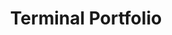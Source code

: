 ---
title: "Terminal Portfolio"
role: "Computer Engineer"
ascii_art: |
  ___ ___  __ __  _____ ______   ____  _____   ____        ___  ____     ___  _____
  |   |   ||  |  |/ ___/|      | /    ||     | /    |      /  _]|    \   /  _]/ ___/
  | _   _ ||  |  (   \_ |      ||  o  ||   __||  o  |     /  [_ |  _  | /  [_(   \_ 
  |  \_/  ||  |  |\__  ||_|  |_||     ||  |_  |     |    |    _]|  |  ||    _]\__  |
  |   |   ||  :  |/  \ |  |  |  |  _  ||   _] |  _  |    |   [_ |  |  ||   [_ /  \ |
  |   |   ||     |\    |  |  |  |  |  ||  |   |  |  |    |     ||  |  ||     |\    |
  |___|___| \__,_| \___|  |__|  |__|__||__|   |__|__|    |_____||__|__||_____| \___|
                                                                                  
                                       ___   _____  ______  __ __  ____   __  _                                        
                                      /   \ |     ||      ||  |  ||    \ |  |/ ]                                       
                                     |     ||__/  ||      ||  |  ||  D  )|  ' /                                        
                                     |  O  ||   __||_|  |_||  |  ||    / |    \                                        
                                     |     ||  /  |  |  |  |  :  ||    \ |     \                                       
                                     |     ||     |  |  |  |     ||  .  \|  .  |                                       
                                      \___/ |_____|  |__|   \__,_||__|\\_||__|\_|
--- 